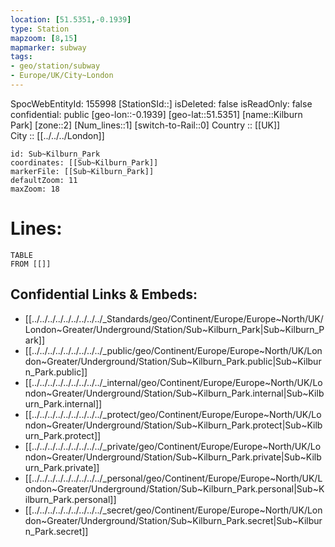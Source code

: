 ```yaml
---
location: [51.5351,-0.1939] 
type: Station 
mapzoom: [8,15] 
mapmarker: subway 
tags:
- geo/station/subway
- Europe/UK/City~London
---
```

SpocWebEntityId: 155998
[StationSId::] 
isDeleted: false
isReadOnly: false
confidential: public
[geo-lon::-0.1939] 
[geo-lat::51.5351] 
[name::Kilburn Park] 
[zone::2] 
[Num_lines::1] 
[switch-to-Rail::0] 
Country :: [[UK]]  
City :: [[../../../London]]  


```leaflet
id: Sub~Kilburn_Park
coordinates: [[Sub~Kilburn_Park]] 
markerFile: [[Sub~Kilburn_Park]] 
defaultZoom: 11 
maxZoom: 18
```


# Lines: 
```dataview
TABLE 
FROM [[]] 
```

## Confidential Links & Embeds: 
- [[../../../../../../../../../_Standards/geo/Continent/Europe/Europe~North/UK/London~Greater/Underground/Station/Sub~Kilburn_Park|Sub~Kilburn_Park]] 
- [[../../../../../../../../../_public/geo/Continent/Europe/Europe~North/UK/London~Greater/Underground/Station/Sub~Kilburn_Park.public|Sub~Kilburn_Park.public]] 
- [[../../../../../../../../../_internal/geo/Continent/Europe/Europe~North/UK/London~Greater/Underground/Station/Sub~Kilburn_Park.internal|Sub~Kilburn_Park.internal]] 
- [[../../../../../../../../../_protect/geo/Continent/Europe/Europe~North/UK/London~Greater/Underground/Station/Sub~Kilburn_Park.protect|Sub~Kilburn_Park.protect]] 
- [[../../../../../../../../../_private/geo/Continent/Europe/Europe~North/UK/London~Greater/Underground/Station/Sub~Kilburn_Park.private|Sub~Kilburn_Park.private]] 
- [[../../../../../../../../../_personal/geo/Continent/Europe/Europe~North/UK/London~Greater/Underground/Station/Sub~Kilburn_Park.personal|Sub~Kilburn_Park.personal]] 
- [[../../../../../../../../../_secret/geo/Continent/Europe/Europe~North/UK/London~Greater/Underground/Station/Sub~Kilburn_Park.secret|Sub~Kilburn_Park.secret]] 
